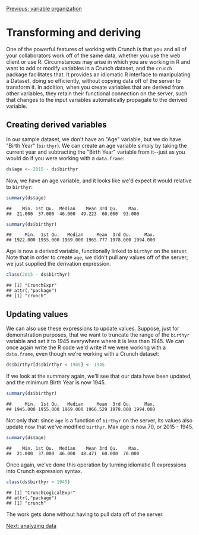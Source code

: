 <!--
%\VignetteEngine{knitr::knitr}
%\VignetteIndexEntry{Manipulating variables and deriving new ones}
-->

[Previous: variable organization](variable-order.html)



# Transforming and deriving
One of the powerful features of working with Crunch is that you and all of your collaborators work off of the same data, whether you use the web client or use R. Circumstances may arise in which you are working in R and want to add or modify variables in a Crunch dataset, and the `crunch` package facilitates that. It provides an idiomatic R interface to manipulating a Dataset, doing so efficiently, without copying data off of the server to transform it. In addition, when you create variables that are derived from other variables, they retain their functional connection on the server, such that changes to the input variables automatically propagate to the derived variable.

## Creating derived variables
In our sample dataset, we don't have an "Age" variable, but we do have "Birth Year" (`birthyr`). We can create an age variable simply by taking the current year and subtracting the "Birth Year" variable from it--just as you would do if you were working with a `data.frame`:


```r
ds$age <- 2015 - ds$birthyr
```

Now, we have an age variable, and it looks like we'd expect it would relative to `birthyr`: 


```r
summary(ds$age)
```

```
##    Min. 1st Qu.  Median    Mean 3rd Qu.    Max. 
##  21.000  37.000  46.000  49.223  60.000  93.000
```

```r
summary(ds$birthyr)
```

```
##     Min.  1st Qu.   Median     Mean  3rd Qu.     Max. 
## 1922.000 1955.000 1969.000 1965.777 1978.000 1994.000
```

Age is now a derived variable, functionally linked to `birthyr` on the server. Note that in order to create `age`, we didn't pull any values off of the server; we just supplied the derivation expression.


```r
class(2015 - ds$birthyr)
```

```
## [1] "CrunchExpr"
## attr(,"package")
## [1] "crunch"
```

## Updating values
We can also use these expressions to update values. Suppose, just for demonstration purposes, that we want to truncate the range of the `birthyr` variable and set it to 1945 everywhere where it is less than 1945. We can once again write the R code we'd write if we were working with a `data.frame`, even though we're working with a Crunch dataset:


```r
ds$birthyr[ds$birthyr < 1945] <- 1945
```

If we look at the summary again, we'll see that our data have been updated, and the minimum Birth Year is now 1945.


```r
summary(ds$birthyr)
```

```
##     Min.  1st Qu.   Median     Mean  3rd Qu.     Max. 
## 1945.000 1955.000 1969.000 1966.529 1978.000 1994.000
```

Not only that: since `age` is a function of `birthyr` on the server, its values also update now that we've modified `birthyr`. Max age is now 70, or 2015 - 1945.


```r
summary(ds$age)
```

```
##    Min. 1st Qu.  Median    Mean 3rd Qu.    Max. 
##  21.000  37.000  46.000  48.471  60.000  70.000
```

Once again, we've done this operation by turning idiomatic R expressions into Crunch expression syntax.


```r
class(ds$birthyr < 1945)
```

```
## [1] "CrunchLogicalExpr"
## attr(,"package")
## [1] "crunch"
```

The work gets done without having to pull data off of the server.

[Next: analyzing data](analyze.html)
